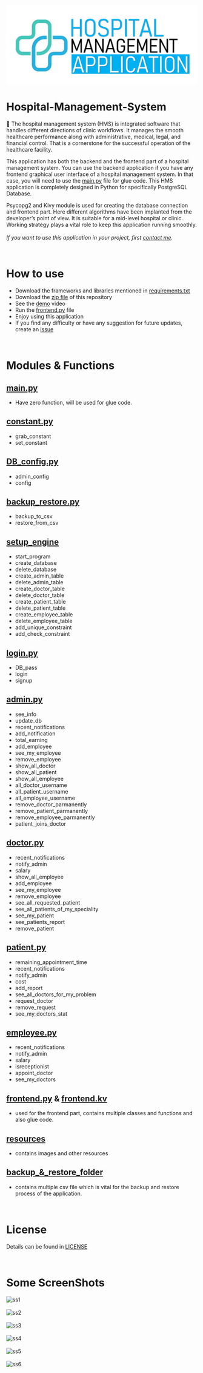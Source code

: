 ![](poster.jpg)
# Hospital-Management-System
🏥 The hospital management system (HMS) is integrated software that handles different directions of clinic workflows. It manages the smooth healthcare performance along with administrative, medical, legal, and financial control. That is a cornerstone for the successful operation of the healthcare facility.

This application has both the backend and the frontend part of a hospital management system. You can use the backend application if you have any frontend graphical user interface of a hospital management system. In that case, you will need to use the [main.py](main.py) file for glue code. This HMS application is completely designed in Python for specifically PostgreSQL Database.

Psycopg2 and Kivy module is used for creating the database connection and frontend part. Here different algorithms have been implanted from the developer’s point of view. It is suitable for a mid-level hospital or clinic. Working strategy plays a vital role to keep this application running smoothly.
<br><br>
*If you want to use this application in your project, first [contact me](mailto:@ahammadshawki8@gmail.com).*

<br>

# How to use
- Download the frameworks and libraries mentioned in [requirements.txt](requirements.txt)
- Download the [zip file](https://codeload.github.com/ahammadshawki8/Hospital-Management-System/zip/main) of this repository
- See the [demo]() video
- Run the [frontend.py](frontend.py) file
- Enjoy using this application
- If you find any difficulty or have any suggestion for future updates, create an [issue](https://github.com/ahammadshawki8/Hospital-Management-System/issues)
  
<br>

# Modules & Functions
## [main.py](main.py)
- Have zero function, will be used for glue code.
## [constant.py](constant.py)
- grab_constant
- set_constant

## [DB_config.py](DB_config.py)
- admin_config
- config

## [backup_restore.py](backup_restore.py)
- backup_to_csv
- restore_from_csv

## [setup_engine](setup_engine.py)
- start_program
- create_database
- delete_database
- create_admin_table
- delete_admin_table
- create_doctor_table
- delete_doctor_table
- create_patient_table
- delete_patient_table
- create_employee_table
- delete_employee_table
- add_unique_constraint
- add_check_constraint

## [login.py](login.py)
- DB_pass
- login
- signup

## [admin.py](admin.py)
- see_info
- update_db
- recent_notifications
- add_notification
- total_earning
- add_employee
- see_my_employee
- remove_employee
- show_all_doctor
- show_all_patient
- show_all_employee
- all_doctor_username
- all_patient_username
- all_employee_username
- remove_doctor_parmanently
- remove_patient_parmanently
- remove_employee_parmanently
- patient_joins_doctor
  
## [doctor.py](doctor.py)
- recent_notifications
- notify_admin
- salary
- show_all_employee
- add_employee
- see_my_employee
- remove_employee
- see_all_requested_patient
- see_all_patients_of_my_speciality
- see_my_patient
- see_patients_report
- remove_patient

## [patient.py](patient.py)
- remaining_appointment_time
- recent_notifications
- notify_admin
- cost
- add_report
- see_all_doctors_for_my_problem
- request_doctor
- remove_request
- see_my_doctors_stat
  
## [employee.py](employee.py)
- recent_notifications
- notify_admin
- salary
- isreceptionist
- appoint_doctor
- see_my_doctors

## [frontend.py](frontend.py) & [frontend.kv](frontend.kv)
- used for the frontend part, contains multiple classes and functions and also glue code.

## [resources](resorces/)
- contains images and other resources

## [backup_&_restore_folder](backup_&_restore_folder)
- contains multiple csv file which is vital for the backup and restore process of the application.
  
<br>

# License
Details can be found in [LICENSE](LICENSE)

<br>

# Some ScreenShots 
![ss1](resources/ss1.png)
<br>
<br>
![ss2](resources/ss2.png)
<br>
<br>
![ss3](resources/ss3.png)
<br>
<br>
![ss4](resources/ss4.png)
<br>
<br>
![ss5](resources/ss5.png)
<br>
<br>
![ss6](resources/ss6.png)
